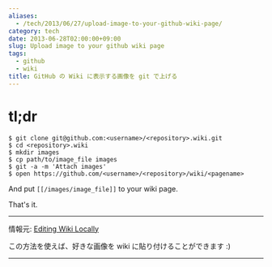 ```yaml
---
aliases:
  - /tech/2013/06/27/upload-image-to-your-github-wiki-page/
category: tech
date: 2013-06-28T02:00:00+09:00
slug: Upload image to your github wiki page
tags:
  - github
  - wiki
title: GitHub の Wiki に表示する画像を git で上げる
---
```


# tl;dr

    $ git clone git@github.com:<username>/<repository>.wiki.git
    $ cd <repository>.wiki
    $ mkdir images
    $ cp path/to/image_file images
    $ git -a -m 'Attach images'
    $ open https://github.com/<username>/<repository>/wiki/<pagename>

And put `[[/images/image_file]]` to your wiki page.

That's it.

* * *

情報元: [Editing Wiki Locally](https://github.com/wicketstuff/core/wiki/Editing-Wiki-Locally)

この方法を使えば、好きな画像を wiki に貼り付けることができます :)

* * *
